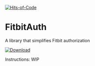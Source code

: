 [![Hits-of-Code](https://hitsofcode.com/github/TemMax/FitbitAuth)](https://hitsofcode.com/view/github/TemMax/FitbitAuth)

# FitbitAuth
A library that simplifies Fitbit authorization

[ ![Download](https://api.bintray.com/packages/temmax/Fitbit/Auth/images/download.svg?version=1.0) ](https://bintray.com/temmax/Fitbit/Auth/1.0/link)

Instructions: WIP
